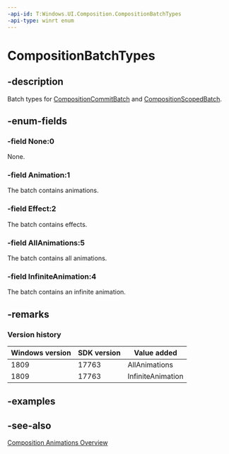 ```yaml
---
-api-id: T:Windows.UI.Composition.CompositionBatchTypes
-api-type: winrt enum
---
```


<!-- Enumeration syntax
public enum Windows.UI.Composition.CompositionBatchTypes : uint
-->

# CompositionBatchTypes

## -description
Batch types for [CompositionCommitBatch](compositioncommitbatch.md) and [CompositionScopedBatch](compositionscopedbatch.md).



## -enum-fields
### -field None:0
None.

### -field Animation:1
The batch contains animations.

### -field Effect:2
The batch contains effects.

### -field AllAnimations:5

The batch contains all animations.

### -field InfiniteAnimation:4

The batch contains an infinite animation.


## -remarks

### Version history

| Windows version | SDK version | Value added |
| -- | -- | -- |
| 1809 | 17763 | AllAnimations |
| 1809 | 17763 | InfiniteAnimation |

## -examples

## -see-also
[Composition Animations Overview](/windows/uwp/composition/composition-animation)

